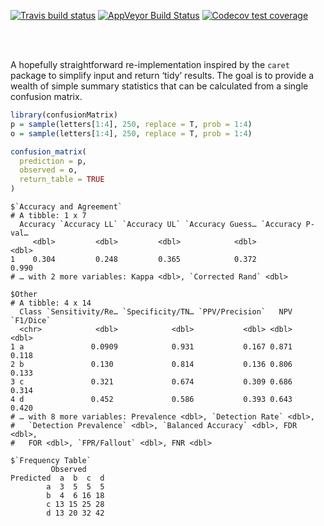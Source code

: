
<!-- badges: start -->

[![Travis build
status](https://travis-ci.org/m-clark/confusionMatrix.svg?branch=master)](https://travis-ci.org/m-clark/confusionMatrix)
[![AppVeyor Build
Status](https://ci.appveyor.com/api/projects/status/github/m-clark/confusionMatrix?branch=master&svg=true)](https://ci.appveyor.com/project/m-clark/confusionMatrix)
[![Codecov test
coverage](https://codecov.io/gh/m-clark/confusionMatrix/branch/master/graph/badge.svg)](https://codecov.io/gh/m-clark/confusionMatrix?branch=master)
<!-- <a href="https://github.com/m-clark/confusionMatrix" alt="Miscellaneous Shenanigans"> -->
<!--         <img src="https://img.shields.io/badge/Status-Meh-ff5500.svg?colorA=00aaff&longCache=true&style=for-the-badge"  width=20.5%/></a> -->
<!-- badges: end -->

<br> <br>

A hopefully straightforward re-implementation inspired by the `caret`
package to simplify input and return ‘tidy’ results. The goal is to
provide a wealth of simple summary statistics that can be calculated
from a single confusion matrix.

``` r
library(confusionMatrix)
p = sample(letters[1:4], 250, replace = T, prob = 1:4)
o = sample(letters[1:4], 250, replace = T, prob = 1:4)

confusion_matrix(
  prediction = p,
  observed = o,
  return_table = TRUE
)
```

    $`Accuracy and Agreement`
    # A tibble: 1 x 7
      Accuracy `Accuracy LL` `Accuracy UL` `Accuracy Guess… `Accuracy P-val…
         <dbl>         <dbl>         <dbl>            <dbl>            <dbl>
    1    0.304         0.248         0.365            0.372            0.990
    # … with 2 more variables: Kappa <dbl>, `Corrected Rand` <dbl>
    
    $Other
    # A tibble: 4 x 14
      Class `Sensitivity/Re… `Specificity/TN… `PPV/Precision`   NPV `F1/Dice`
      <chr>            <dbl>            <dbl>           <dbl> <dbl>     <dbl>
    1 a               0.0909            0.931           0.167 0.871     0.118
    2 b               0.130             0.814           0.136 0.806     0.133
    3 c               0.321             0.674           0.309 0.686     0.314
    4 d               0.452             0.586           0.393 0.643     0.420
    # … with 8 more variables: Prevalence <dbl>, `Detection Rate` <dbl>,
    #   `Detection Prevalence` <dbl>, `Balanced Accuracy` <dbl>, FDR <dbl>,
    #   FOR <dbl>, `FPR/Fallout` <dbl>, FNR <dbl>
    
    $`Frequency Table`
             Observed
    Predicted  a  b  c  d
            a  3  5  5  5
            b  4  6 16 18
            c 13 15 25 28
            d 13 20 32 42
